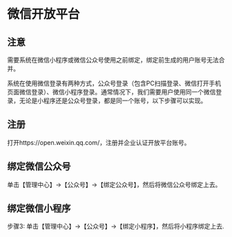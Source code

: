 微信开放平台
================

注意
----

需要系统在微信小程序或微信公众号使用之前绑定，绑定前生成的用户账号无法合并。

系统在使用微信登录有两种方式，公众号登录（包含PC扫描登录、微信打开手机页面微信登录）、微信小程序登录。通常情况下，我们需要用户使用同一个微信登录，无论是小程序还是公众号登录，都是同一个账号，以下步骤可以实现。

注册
----

打开https://open.weixin.qq.com/，注册并企业认证开放平台账号。

绑定微信公众号
--------------

单击【管理中心】->【公众号】->【绑定公众号】，然后将微信公众号绑定上去。

绑定微信小程序
--------------

步骤3: 单击【管理中心】->【公众号】->【绑定小程序】，然后将小程序绑定上去.